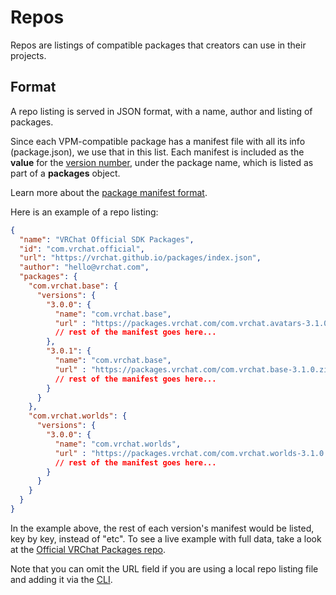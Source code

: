 # Repos

Repos are listings of compatible packages that creators can use in their projects.

## Format
A repo listing is served in JSON format, with a name, author and listing of packages.

Since each VPM-compatible package has a manifest file with all its info (package.json), we use that in this list. Each manifest is included as the **value** for the [version number](https://semver.org/), under the package name, which is listed as part of a **packages** object.

Learn more about the [package manifest format](/vpm/packages#vpm-manifest-additions).

Here is an example of a repo listing:

```json
{
  "name": "VRChat Official SDK Packages",
  "id": "com.vrchat.official",
  "url": "https://vrchat.github.io/packages/index.json",
  "author": "hello@vrchat.com",
  "packages": {
    "com.vrchat.base": {
      "versions": {
        "3.0.0": {
          "name": "com.vrchat.base",
          "url" : "https://packages.vrchat.com/com.vrchat.avatars-3.1.0.zip",
          // rest of the manifest goes here...
        },
        "3.0.1": {
          "name": "com.vrchat.base",
          "url" : "https://packages.vrchat.com/com.vrchat.base-3.1.0.zip",
          // rest of the manifest goes here...
        }
      }
    },
    "com.vrchat.worlds": {
      "versions": {
        "3.0.0": {
          "name": "com.vrchat.worlds",
          "url" : "https://packages.vrchat.com/com.vrchat.worlds-3.1.0.zip",
          // rest of the manifest goes here...
        }
      }
    }
  }
}
```
In the example above, the rest of each version's manifest would be listed, key by key, instead of "etc". To see a live example with full data, take a look at the [Official VRChat Packages repo](https://packages.vrchat.com/official).

Note that you can omit the URL field if you are using a local repo listing file and adding it via the [CLI](/vpm/cli).
